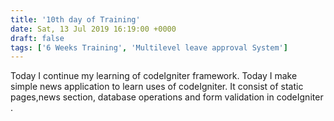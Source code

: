 ```yaml
---
title: '10th day of Training'
date: Sat, 13 Jul 2019 16:19:00 +0000
draft: false
tags: ['6 Weeks Training', 'Multilevel leave approval System']
---
```


Today I continue my learning of codeIgniter framework. Today I make simple news application to learn uses of codeIgniter. It consist of static pages,news section, database operations and form validation in codeIgniter .